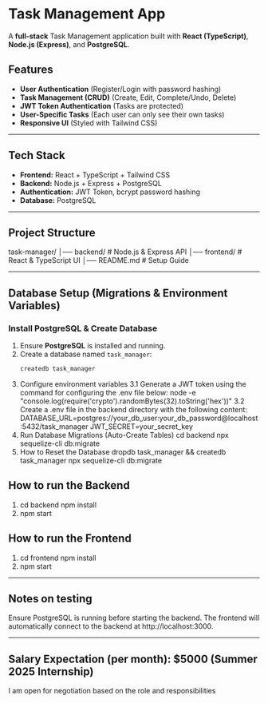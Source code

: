 # Task Management App

A **full-stack** Task Management application built with **React (TypeScript)**, **Node.js (Express)**, and **PostgreSQL**.

## Features
- **User Authentication** (Register/Login with password hashing)
- **Task Management (CRUD)** (Create, Edit, Complete/Undo, Delete)
- **JWT Token Authentication** (Tasks are protected)
- **User-Specific Tasks** (Each user can only see their own tasks)
- **Responsive UI** (Styled with Tailwind CSS)

---

## **Tech Stack**
- **Frontend:** React + TypeScript + Tailwind CSS
- **Backend:** Node.js + Express + PostgreSQL
- **Authentication:** JWT Token, bcrypt password hashing
- **Database:** PostgreSQL

---

## **Project Structure**
task-manager/ 
│── backend/ # Node.js & Express API 
│── frontend/ # React & TypeScript UI 
│── README.md # Setup Guide


---

## **Database Setup (Migrations & Environment Variables)**
### **Install PostgreSQL & Create Database**
1. Ensure **PostgreSQL** is installed and running.
2. Create a database named `task_manager`:
   ```sh
   createdb task_manager
3. Configure environment variables
   3.1 Generate a JWT token using the command for configuring the .env file below: node -e "console.log(require('crypto').randomBytes(32).toString('hex'))"
   3.2 Create a .env file in the backend directory with the following content:
   DATABASE_URL=postgres://your_db_user:your_db_password@localhost:5432/task_manager
   JWT_SECRET=your_secret_key
4. Run Database Migrations (Auto-Create Tables)
   cd backend
   npx sequelize-cli db:migrate
5. How to Reset the Database
   dropdb task_manager && createdb task_manager
   npx sequelize-cli db:migrate

## **How to run the Backend**
1. cd backend
   npm install
2. npm start

## **How to run the Frontend**
1. cd frontend
   npm install
2. npm start

---

## **Notes on testing**
Ensure PostgreSQL is running before starting the backend.
The frontend will automatically connect to the backend at http://localhost:3000.

---

## **Salary Expectation (per month): $5000 (Summer 2025 Internship)**
I am open for negotiation based on the role and responsibilities
